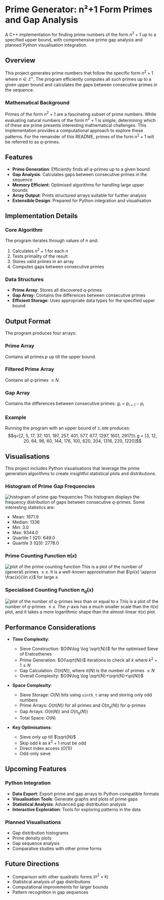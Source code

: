 # Prime Generator: n²+1 Form Primes and Gap Analysis

A C++ implementation for finding prime numbers of the form $n^2+1$ up to a specified upper bound, with comprehensive prime gap analysis and planned Python visualisation integration.

## Overview

This project generates prime numbers that follow the specific form $n^2+1$ where $n\in\mathbb{Z^+}$. The program efficiently computes all such primes up to a given upper bound and calculates the gaps between consecutive primes in the sequence.

### Mathematical Background

Primes of the form $n^2+1$ are a fascinating subset of prime numbers. While evaluating natural numbers of the form $n^2+1$ is simple, determining which of these are prime presents interesting mathematical challenges. This implementation provides a computational approach to explore these patterns. For the remainder of this README, primes of the form $n^2+1$ will be referred to as $q$-primes.

## Features

- **Prime Generation**: Efficiently finds all $q$-primes up to a given bound
- **Gap Analysis**: Calculates gaps between consecutive primes in the sequence
- **Memory Efficient**: Optimised algorithms for handling large upper bounds
- **Array Output**: Prints structured arrays suitable for further analysis
- **Extensible Design**: Prepared for Python integration and visualisation

## Implementation Details

### Core Algorithm

The program iterates through values of n and:
1. Calculates $n^2+1$ for each $n$
2. Tests primality of the result
3. Stores valid primes in an array
4. Computes gaps between consecutive primes

### Data Structures

- **Prime Array**: Stores all discovered $q$-primes
- **Gap Array**: Contains the differences between consecutive primes
- **Efficient Storage**: Uses appropriate data types for the specified upper bound


## Output Format

The program produces four arrays:

### Prime Array
Contains all primes $p$ up till the upper bound.

### Filtered Prime Array
Contains all $q$-primes $\le N$.

### Gap Array  
Contains the differences between consecutive primes: $g_i = p_{i+1} - p_i$

### Example
Running the program with an upper bound of `3,000` produces: $$q=[2, 5, 17, 37, 101, 197, 257, 401, 577, 677, 1297, 1601, 2917]\\
g = [3, 12, 20, 64, 96, 60, 144, 176, 100, 620, 304, 1316, 220, 1220]$$ 

## Visualisations
This project includes Python visualisations that leverage the prime generation algorithms to create insightful statistical plots and distributions.

### Histogram of Prime Gap Frequencies
![histogram of prime gap frequencies](out/dq_hist.png)
This histogram displays the frequency distribution of gaps between consecutive $q$-primes. Some interesting statistics are:<br>
- Mean: 1971.9
- Median: 1336
- Min: 3.0
- Max: 9344.0
- Quartile 1 (Q1): 649.0
- Quartile 3 (Q3): 2778.0

### Prime Counting Function $\pi(x)$
![plot of the prime counting function](out/pi_curve.png)
This is a plot of the number of (general) primes $\le x$. It is a well-known approximation that $\pi(x) \approx \frac{x}{\ln x}$ for large $x$.

### Specialised Counting Function $\pi_q(x)$
![plot of the number of q-primes less than or equal to x](out/q_count_curve.png)
This is a plot of the number of $q$-primes $\le x$. The $y$-axis has a much smaller scale than the $\pi(x)$ plot, and it takes a more logarithmic shape than the almost-linear $\pi(x)$ plot.

## Performance Considerations

- **Time Complexity**: 
    - Sieve Construction: $O(N\log \log \sqrt{N})$ for the optimised Sieve of Eratosthenes
    - Prime Generation: $O(\sqrt{N})$ iterations to check all $k$ where $k^2+1\le N$
    - Gap Calculation: $O(\pi(N))$, where $\pi(N)$ is the number of primes $\le N$
    - Overall Complexity: $O(N\log \log \sqrt{N}+\sqrt{N}+\pi(N))$

- **Space Complexity**: 
    - Sieve Storage: $O(N)$ bits using ``uint8_t`` array and storing only odd numbers
    - Prime Arrays: $O(\pi(N))$ for all primes and $O(\pi_q(N))$ for $q$-primes
    - Gap Arrays: $O(\pi(N))$ and $O(\pi_q(N))$
    - Total Space: $O(N)$

- **Key Optimisations**:
    - Sieve only up till $\sqrt{N}$
    - Skip odd $k$ as $k^2+1$ must be odd
    - Direct index access ($O(1)$)
    - Odd-only sieve
## Upcoming Features

### Python Integration
- **Data Export**: Export prime and gap arrays to Python-compatible formats
- **Visualisation Tools**: Generate graphs and plots of prime gaps
- **Statistical Analysis**: Advanced gap distribution analysis
- **Interactive Exploration**: Tools for exploring patterns in the data

### Planned Visualisations
- Gap distribution histograms
- Prime density plots
- Gap sequence analysis
- Comparative studies with other prime forms

## Future Directions

- Comparison with other quadratic forms ($n^2+k$)
- Statistical analysis of gap distributions
- Computational improvements for larger bounds
- Pattern recognition in gap sequences
